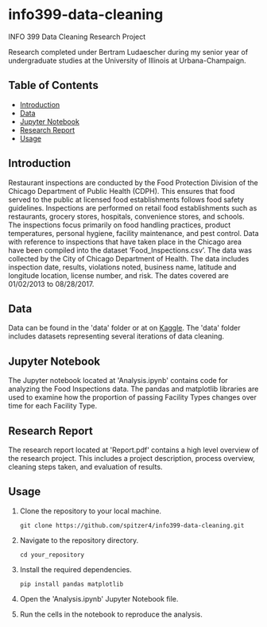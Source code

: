 # info399-data-cleaning
INFO 399 Data Cleaning Research Project

Research completed under Bertram Ludaescher during my senior year of undergraduate studies at the University of Illinois at Urbana-Champaign.

## Table of Contents
- [Introduction](#introduction)
- [Data](#data)
- [Jupyter Notebook](#jupyter-notebook)
- [Research Report](#research-report)
- [Usage](#usage)

## Introduction
Restaurant inspections are conducted by the Food Protection Division of the Chicago Department of Public Health (CDPH). This ensures that food served to the public at licensed food establishments follows food safety guidelines. Inspections are performed on retail food establishments such as restaurants, grocery stores, hospitals, convenience stores, and schools. The inspections focus primarily on food handling practices, product temperatures, personal hygiene, facility maintenance, and pest control. 
Data with reference to inspections that have taken place in the Chicago area have been compiled into the dataset ‘Food_Inspections.csv’. The data was collected by the City of Chicago Department of Health. The data includes inspection date, results, violations noted, business name, latitude and longitude location, license number, and risk. The dates covered are 01/02/2013 to 08/28/2017.

## Data
Data can be found in the 'data' folder or at on [Kaggle](https://www.kaggle.com/datasets/chicago/chi-restaurant-inspections). The 'data' folder includes datasets representing several iterations of data cleaning.

## Jupyter Notebook
The Jupyter notebook located at 'Analysis.ipynb' contains code for analyzing the Food Inspections data. The pandas and matplotlib libraries are used to examine how the proportion of passing Facility Types changes over time for each Facility Type.

## Research Report
The research report located at 'Report.pdf' contains a high level overview of the research project. This includes a project description, process overview, cleaning steps taken, and evaluation of results. 

## Usage
1. Clone the repository to your local machine.

    ```git clone https://github.com/spitzer4/info399-data-cleaning.git```

2. Navigate to the repository directory.

    ```cd your_repository```

3. Install the required dependencies.

    ```pip install pandas matplotlib```

4. Open the 'Analysis.ipynb' Jupyter Notebook file.
5. Run the cells in the notebook to reproduce the analysis.



